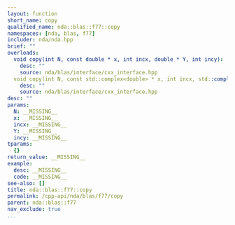 ```yaml
---
layout: function
short_name: copy
qualified_name: nda::blas::f77::copy
namespaces: [nda, blas, f77]
includer: nda/nda.hpp
brief: ""
overloads:
  void copy(int N, const double * x, int incx, double * Y, int incy):
    desc: ""
    source: nda/blas/interface/cxx_interface.hpp
  void copy(int N, const std::complex<double> * x, int incx, std::complex<double> * Y, int incy):
    desc: ""
    source: nda/blas/interface/cxx_interface.hpp
desc: ""
params:
  N: __MISSING__
  x: __MISSING__
  incx: __MISSING__
  Y: __MISSING__
  incy: __MISSING__
tparams:
  {}
return_value: __MISSING__
example:
  desc: __MISSING__
  code: __MISSING__
see-also: []
title: nda::blas::f77::copy
permalink: /cpp-api/nda/blas/f77/copy
parent: nda::blas::f77
nav_exclude: true
...
```


